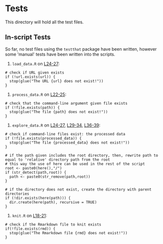 # Tests
This directory will hold all the test files.

## In-script Tests

So far, no test files using the `testthat` package have been written, however some 'manual' tests have been written into the scripts.

1. `load_data.R` on [L24-27](https://github.com/STAT547-UBC-2019-20/group_01_dlin_njamshidi/blob/f9807e439b117378efa1674ff061fec7a25afea4/scripts/load_data.R#L24-25):
  ```
  # check if URL given exists
  if (!url.exists(url)) {
    stop(glue("The URL {url} does not exist!"))
  }
  ```
  
1. `process_data.R` on [L22-25](https://github.com/STAT547-UBC-2019-20/group_01_dlin_njamshidi/blob/f9807e439b117378efa1674ff061fec7a25afea4/scripts/process_data.R#L22):
  ```
  # check that the command-line argument given file exists
  if (!file.exists(path)) {
    stop(glue("The file {path} does not exist!"))
  }
  ```
  
1. `explore_data.R` on [L24-27](https://github.com/STAT547-UBC-2019-20/group_01_dlin_njamshidi/blob/f9807e439b117378efa1674ff061fec7a25afea4/scripts/explore_data.R#L24), [L29-34](https://github.com/STAT547-UBC-2019-20/group_01_dlin_njamshidi/blob/f9807e439b117378efa1674ff061fec7a25afea4/scripts/explore_data.R#L29), [L36-39](https://github.com/STAT547-UBC-2019-20/group_01_dlin_njamshidi/blob/f9807e439b117378efa1674ff061fec7a25afea4/scripts/explore_data.R#L36):
  ```
  # check if command-line files exist: the processed data
  if (!file.exists(processed_data)) {
    stop(glue("The file {processed_data} does not exist!"))
  }
  
  # if the path given includes the root directory, then, rewrite path to equal to 'relative' directory path from the root
  # this way the use of here can be used in the rest of the script
  root <- paste0(here(),"/")
  if (str_detect(path,root)) {
    path <- paste0(str_remove(path,root))
  }
  
  # if the directory does not exist, create the directory with parent directories
  if (!dir.exists(here(path))) {
    dir.create(here(path), recursive = TRUE)
  }
  ```
  
1. `knit.R` on [L18-21](https://github.com/STAT547-UBC-2019-20/group_01_dlin_njamshidi/blob/f9807e439b117378efa1674ff061fec7a25afea4/scripts/knit.R#L18):
  ```
  # check if the Rmarkdown file to knit exists
  if(!file.exists(rmd)) {
    stop(glue("The Rmarkdown file {rmd} does not exist!"))
  }
  ```